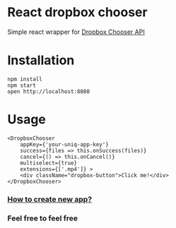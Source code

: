 React dropbox chooser
============
Simple react wrapper for [Dropbox Chooser API](https://www.dropbox.com/developers/chooser)

Installation 
============
```
npm install
npm start
open http://localhost:8080
```


Usage
=====
```
<DropboxChooser 
    appKey={'your-uniq-app-key'}
    success={files => this.onSuccess(files)}
    cancel={() => this.onCancel()}
    multiselect={true}
    extensions={['.mp4']} >
    <div className="dropbox-button">Click me!</div>        
</DropboxChooser>
```


### [How to create new app?](https://www.dropbox.com/developers/apps/create)


### Feel free to feel free